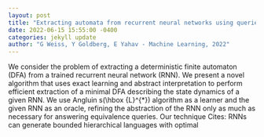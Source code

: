 ```yaml
--- 
layout: post 
title: "Extracting automata from recurrent neural networks using queries and counterexamples (extended version)" 
date: 2022-06-15 15:55:00 -0400 
categories: jekyll update 
author: "G Weiss, Y Goldberg, E Yahav - Machine Learning, 2022" 
--- 
```

We consider the problem of extracting a deterministic finite automaton (DFA) from a trained recurrent neural network (RNN). We present a novel algorithm that uses exact learning and abstract interpretation to perform efficient extraction of a minimal DFA describing the state dynamics of a given RNN. We use Angluin s\(\hbox {L}^{*}\) algorithm as a learner and the given RNN as an oracle, refining the abstraction of the RNN only as much as necessary for answering equivalence queries. Our technique Cites: RNNs can generate bounded hierarchical languages with optimal